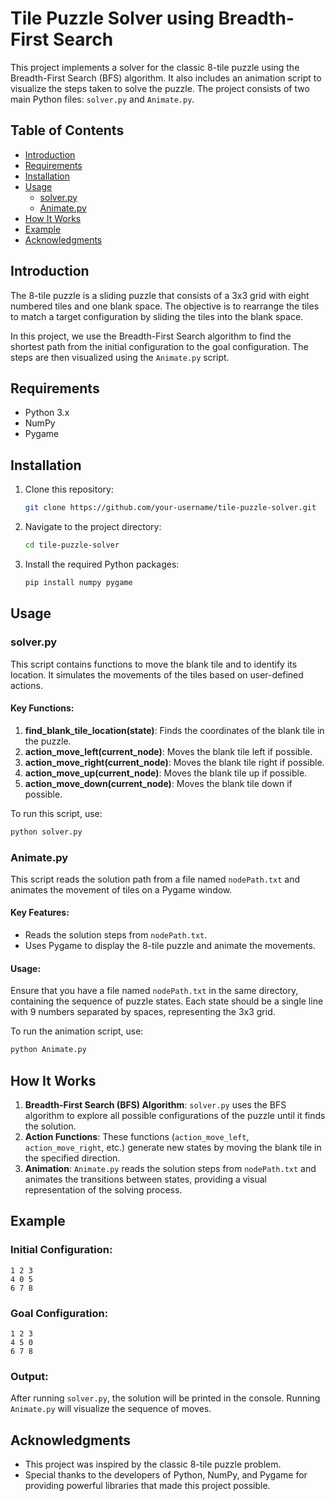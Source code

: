 
# Tile Puzzle Solver using Breadth-First Search

This project implements a solver for the classic 8-tile puzzle using the Breadth-First Search (BFS) algorithm. It also includes an animation script to visualize the steps taken to solve the puzzle. The project consists of two main Python files: `solver.py` and `Animate.py`.

## Table of Contents
- [Introduction](#introduction)
- [Requirements](#requirements)
- [Installation](#installation)
- [Usage](#usage)
  - [solver.py](#solverpy)
  - [Animate.py](#animatepy)
- [How It Works](#how-it-works)
- [Example](#example)
- [Acknowledgments](#acknowledgments)

## Introduction
The 8-tile puzzle is a sliding puzzle that consists of a 3x3 grid with eight numbered tiles and one blank space. The objective is to rearrange the tiles to match a target configuration by sliding the tiles into the blank space.

In this project, we use the Breadth-First Search algorithm to find the shortest path from the initial configuration to the goal configuration. The steps are then visualized using the `Animate.py` script.

## Requirements
- Python 3.x
- NumPy
- Pygame

## Installation
1. Clone this repository:
   ```bash
   git clone https://github.com/your-username/tile-puzzle-solver.git
   ```
2. Navigate to the project directory:
   ```bash
   cd tile-puzzle-solver
   ```
3. Install the required Python packages:
   ```bash
   pip install numpy pygame
   ```

## Usage

### solver.py
This script contains functions to move the blank tile and to identify its location. It simulates the movements of the tiles based on user-defined actions.

#### Key Functions:
1. **find_blank_tile_location(state)**: Finds the coordinates of the blank tile in the puzzle.
2. **action_move_left(current_node)**: Moves the blank tile left if possible.
3. **action_move_right(current_node)**: Moves the blank tile right if possible.
4. **action_move_up(current_node)**: Moves the blank tile up if possible.
5. **action_move_down(current_node)**: Moves the blank tile down if possible.

To run this script, use:
```bash
python solver.py
```

### Animate.py
This script reads the solution path from a file named `nodePath.txt` and animates the movement of tiles on a Pygame window.

#### Key Features:
- Reads the solution steps from `nodePath.txt`.
- Uses Pygame to display the 8-tile puzzle and animate the movements.

#### Usage:
Ensure that you have a file named `nodePath.txt` in the same directory, containing the sequence of puzzle states. Each state should be a single line with 9 numbers separated by spaces, representing the 3x3 grid.

To run the animation script, use:
```bash
python Animate.py
```

## How It Works
1. **Breadth-First Search (BFS) Algorithm**: `solver.py` uses the BFS algorithm to explore all possible configurations of the puzzle until it finds the solution.
2. **Action Functions**: These functions (`action_move_left`, `action_move_right`, etc.) generate new states by moving the blank tile in the specified direction.
3. **Animation**: `Animate.py` reads the solution steps from `nodePath.txt` and animates the transitions between states, providing a visual representation of the solving process.

## Example
### Initial Configuration:
```
1 2 3
4 0 5
6 7 8
```

### Goal Configuration:
```
1 2 3
4 5 0
6 7 8
```

### Output:
After running `solver.py`, the solution will be printed in the console. Running `Animate.py` will visualize the sequence of moves.

## Acknowledgments
- This project was inspired by the classic 8-tile puzzle problem.
- Special thanks to the developers of Python, NumPy, and Pygame for providing powerful libraries that made this project possible.
